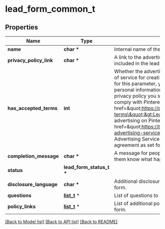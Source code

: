 # lead_form_common_t

## Properties
Name | Type | Description | Notes
------------ | ------------- | ------------- | -------------
**name** | **char \*** | Internal name of the lead form. | [optional] 
**privacy_policy_link** | **char \*** | A link to the advertiser&#39;s privacy policy. This will be included in the lead form&#39;s disclosure language. | [optional] 
**has_accepted_terms** | **int** | Whether the advertiser has accepted Pinterest&#39;s terms of service for creating a lead ad.  By sending us TRUE for this parameter, you agree that (i) you will use any personal information received in compliance with the privacy policy you share with Pinterest, and (ii) you will comply with Pinterest&#39;s &lt;a href&#x3D;\&quot;https://policy.pinterest.com/en/lead-ad-terms\&quot;&gt;Lead Ad Terms&lt;/a&gt;. As a reminder, all advertising on Pinterest is subject to the &lt;a href&#x3D;\&quot;https://business.pinterest.com/en/pinterest-advertising-services-agreement/\&quot;&gt;Pinterest Advertising Services Agreement&lt;/a&gt; or an equivalent agreement as set forth on an IO | [optional] 
**completion_message** | **char \*** | A message for people who complete the form to let them know what happens next. | [optional] 
**status** | **lead_form_status_t \*** |  | [optional] 
**disclosure_language** | **char \*** | Additional disclosure language to be included in the lead form. | [optional] 
**questions** | [**list_t**](lead_form_question.md) \* | List of questions to be displayed on the lead form. | [optional] 
**policy_links** | [**list_t**](lead_form_common_policy_links_inner.md) \* | List of additional policy links to be displayed on the lead form. | [optional] 

[[Back to Model list]](../README.md#documentation-for-models) [[Back to API list]](../README.md#documentation-for-api-endpoints) [[Back to README]](../README.md)



